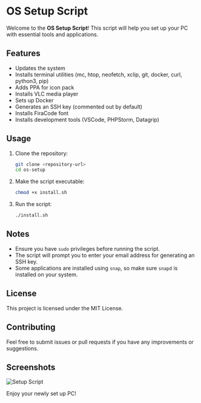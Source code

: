 # OS Setup Script

Welcome to the **OS Setup Script**! This script will help you set up your PC with essential tools and applications.

## Features

- Updates the system
- Installs terminal utilities (mc, htop, neofetch, xclip, git, docker, curl, python3, pip)
- Adds PPA for icon pack
- Installs VLC media player
- Sets up Docker
- Generates an SSH key (commented out by default)
- Installs FiraCode font
- Installs development tools (VSCode, PHPStorm, Datagrip)

## Usage

1. Clone the repository:
    ```bash
    git clone <repository-url>
    cd os-setup
    ```

2. Make the script executable:
    ```bash
    chmod +x install.sh
    ```

3. Run the script:
    ```bash
    ./install.sh
    ```

## Notes

- Ensure you have `sudo` privileges before running the script.
- The script will prompt you to enter your email address for generating an SSH key.
- Some applications are installed using `snap`, so make sure `snapd` is installed on your system.

## License

This project is licensed under the MIT License.

## Contributing

Feel free to submit issues or pull requests if you have any improvements or suggestions.

## Screenshots

![Setup Script](https://via.placeholder.com/800x400.png?text=Setup+Script+Running)

Enjoy your newly set up PC!